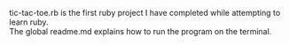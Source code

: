tic-tac-toe.rb is the first ruby project I have completed while attempting to learn ruby.  
The global readme.md explains how to run the program on the terminal.
